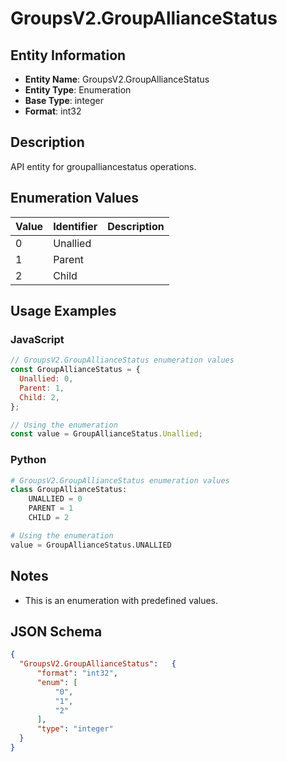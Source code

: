 # GroupsV2.GroupAllianceStatus

## Entity Information
- **Entity Name**: GroupsV2.GroupAllianceStatus
- **Entity Type**: Enumeration
- **Base Type**: integer
- **Format**: int32

## Description
API entity for groupalliancestatus operations.

## Enumeration Values

| Value | Identifier | Description |
|-------|------------|-------------|
| 0 | Unallied |  |
| 1 | Parent |  |
| 2 | Child |  |

## Usage Examples

### JavaScript
```javascript
// GroupsV2.GroupAllianceStatus enumeration values
const GroupAllianceStatus = {
  Unallied: 0,
  Parent: 1,
  Child: 2,
};

// Using the enumeration
const value = GroupAllianceStatus.Unallied;
```

### Python
```python
# GroupsV2.GroupAllianceStatus enumeration values
class GroupAllianceStatus:
    UNALLIED = 0
    PARENT = 1
    CHILD = 2

# Using the enumeration
value = GroupAllianceStatus.UNALLIED
```

## Notes
- This is an enumeration with predefined values.

## JSON Schema
```json
{
  "GroupsV2.GroupAllianceStatus":   {
      "format": "int32",
      "enum": [
          "0",
          "1",
          "2"
      ],
      "type": "integer"
  }
}
```
